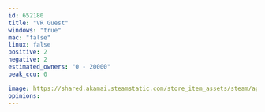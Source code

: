 ```yaml
---
id: 652180
title: "VR Guest"
windows: "true"
mac: "false"
linux: false
positive: 2
negative: 2
estimated_owners: "0 - 20000"
peak_ccu: 0

image: https://shared.akamai.steamstatic.com/store_item_assets/steam/apps/652180/header.jpg?t=1658274507
opinions:
---
```

